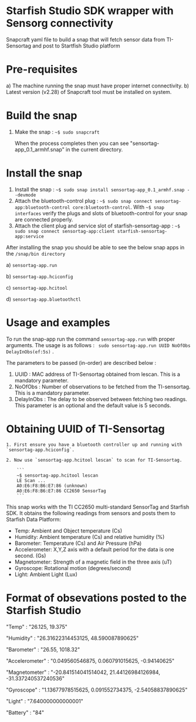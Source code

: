 # Starfish Studio SDK wrapper with Sensorg connectivity

Snapcraft yaml file to build a snap that will fetch sensor data from TI-Sensortag and post to Startfish Studio platform

# Pre-requisites
a) The machine running the snap must have proper internet connectivity.
b) Latest version (v2.28) of Snapcraft tool must be installed on system.  

# Build the snap
1. Make the snap : ```~$ sudo snapcraft```
 
   When the process completes then you can see "sensortag-app_0.1_armhf.snap" in the current directory. 

# Install the snap
1. Install the snap : ```~$ sudo snap install sensortag-app_0.1_armhf.snap --devmode```
2. Attach the bluetooth-control plug : ``~$ sudo snap connect sensortag-app:bluetooth-control core:bluetooth-control``.  With `~$ snap interfaces` verify the plugs and slots of bluetooth-control for your snap are connected properly.
3. Attach the client plug and service slot of starfish-sensortag-app : `~$ sudo snap connect sensortag-app:client starfish-sensortag-app:service`

After installing the snap you should be able to see the below snap apps in the `/snap/bin directory`

a) `sensortag-app.run`

b) `sensortag-app.hciconfig` 

c) `sensortag-app.hcitool`

d) `sensortag-app.bluetoothctl`

# Usage and examples

 To run the snap-app  run the command `sensortag-app.run` with proper arguments. 
 The usage is as follows : ``` sudo sensortag-app.run UUID NoOfObs DelayInObs(ef:5s)``` . 

 The parameters to be passed (in-order) are described below :
 
 1. UUID : MAC address of TI-Sensortag obtained from lescan. This is a mandatory parameter.
 2. NoOfObs : Number of observations to be fetched from the TI-sensortag. This is a mandatory parameter.
 3. DelayInObs : The delay to be observed between fetching two readings. This parameter is an optional and the default value is 5 seconds.
   
  # Obtaining UUID of TI-Sensortag
 
    1. First ensure you have a bluetooth controller up and running with `sensortag-app.hciconfig`.

    2. Now use `sensortag-app.hcitool lescan` to scan for TI-Sensortag.

        ```
        ~$ sensortag-app.hcitool lescan
        LE Scan ...
        A0:E6:F8:B6:E7:86 (unknown)
        A0:E6:F8:B6:E7:86 CC2650 SensorTag
        ```
 

This snap works with the TI CC2650 multi-standard SensorTag and Starfish SDK. It obtains the following readings from sensors and posts them to Starfish Data Platform: 

- Temp: Ambient and Object temperature (Cs)
- Humidity: Ambient temperature (Cs) and relative humidity (%)
- Barometer: Temperature (Cs) and Air Pressure (hPa)
- Accelerometer: X,Y,Z axis with a default period for the data is one second. (Gs)
- Magnetometer: Strength of a magnetic field in the three axis (uT)
- Gyroscope: Rotational motion (degrees/second)
- Light: Ambient Light (Lux)

    
# Format of obsevations posted to the Starfish Studio

"Temp" : "26.125, 19.375"

"Humidity" : "26.31622314453125, 48.590087890625"

"Barometer" : "26.55, 1018.32"

"Accelerometer" : "0.049560546875, 0.060791015625, -0.94140625"

"Magnetometer" : "-20.841514041514042, 21.44126984126984, -31.337240537240536"

"Gyroscope" : "1.13677978515625, 0.091552734375, -2.54058837890625"

"Light" : "7.640000000000001"

"Battery" : "84"

